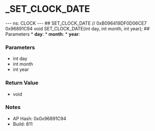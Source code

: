 # _SET_CLOCK_DATE

--- ns: CLOCK --- ## SET_CLOCK_DATE  // 0xB096419DF0D06CE7 0x96891C94 void SET_CLOCK_DATE(int day, int month, int year);   ## Parameters * **day**: * **month**: * **year**:

### Parameters
* int day
* int month
* int year

### Return Value
* void

### Notes
* AP Hash: 0x0x96891C94
* Build: 811

